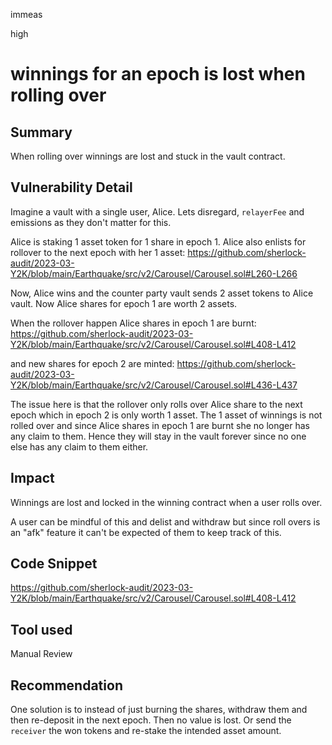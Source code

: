 immeas

high

# winnings for an epoch is lost when rolling over

## Summary
When rolling over winnings are lost and stuck in the vault contract.

## Vulnerability Detail
Imagine a vault with a single user, Alice. Lets disregard, `relayerFee` and emissions as they don't matter for this.

Alice is staking 1 asset token for 1 share in epoch 1. Alice also enlists for rollover to the next epoch with her 1 asset:
https://github.com/sherlock-audit/2023-03-Y2K/blob/main/Earthquake/src/v2/Carousel/Carousel.sol#L260-L266

Now, Alice wins and the counter party vault sends 2 asset tokens to Alice vault. Now Alice shares for epoch 1 are worth 2 assets.

When the rollover happen Alice shares in epoch 1 are burnt:
https://github.com/sherlock-audit/2023-03-Y2K/blob/main/Earthquake/src/v2/Carousel/Carousel.sol#L408-L412

and new shares for epoch 2 are minted:
https://github.com/sherlock-audit/2023-03-Y2K/blob/main/Earthquake/src/v2/Carousel/Carousel.sol#L436-L437

The issue here is that the rollover only rolls over Alice share to the next epoch which in epoch 2 is only worth 1 asset. The 1 asset of winnings is not rolled over and since Alice shares in epoch 1 are burnt she no longer has any claim to them. Hence they will stay in the vault forever since no one else has any claim to them either.

## Impact
Winnings are lost and locked in the winning contract when a user rolls over.

A user can be mindful of this and delist and withdraw but since roll overs is an "afk" feature it can't be expected of them to keep track of this.

## Code Snippet
https://github.com/sherlock-audit/2023-03-Y2K/blob/main/Earthquake/src/v2/Carousel/Carousel.sol#L408-L412

## Tool used
Manual Review

## Recommendation
One solution is to instead of just burning the shares, withdraw them and then re-deposit in the next epoch. Then no value is lost. Or send the `receiver` the won tokens and re-stake the intended asset amount.